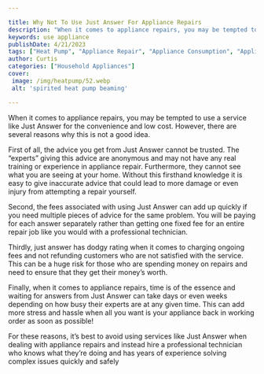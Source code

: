 ```yaml
---

title: Why Not To Use Just Answer For Appliance Repairs
description: "When it comes to appliance repairs, you may be tempted to use a service like Just Answer for the convenience and low cost. However...get more detail"
keywords: use appliance
publishDate: 4/21/2023
tags: ["Heat Pump", "Appliance Repair", "Appliance Consumption", "Appliance Guide"]
author: Curtis
categories: ["Household Appliances"]
cover: 
 image: /img/heatpump/52.webp
 alt: 'spirited heat pump beaming'

---
```


When it comes to appliance repairs, you may be tempted to use a service like Just Answer for the convenience and low cost. However, there are several reasons why this is not a good idea.

First of all, the advice you get from Just Answer cannot be trusted. The “experts” giving this advice are anonymous and may not have any real training or experience in appliance repair. Furthermore, they cannot see what you are seeing at your home. Without this firsthand knowledge it is easy to give inaccurate advice that could lead to more damage or even injury from attempting a repair yourself.

Second, the fees associated with using Just Answer can add up quickly if you need multiple pieces of advice for the same problem. You will be paying for each answer separately rather than getting one fixed fee for an entire repair job like you would with a professional technician. 

Thirdly, just answer has dodgy rating when it comes to charging ongoing fees and not refunding customers who are not satisfied with the service. This can be a huge risk for those who are spending money on repairs and need to ensure that they get their money’s worth.

Finally, when it comes to appliance repairs, time is of the essence and waiting for answers from Just Answer can take days or even weeks depending on how busy their experts are at any given time. This can add more stress and hassle when all you want is your appliance back in working order as soon as possible! 

For these reasons, it’s best to avoid using services like Just Answer when dealing with appliance repairs and instead hire a professional technician who knows what they’re doing and has years of experience solving complex issues quickly and safely
